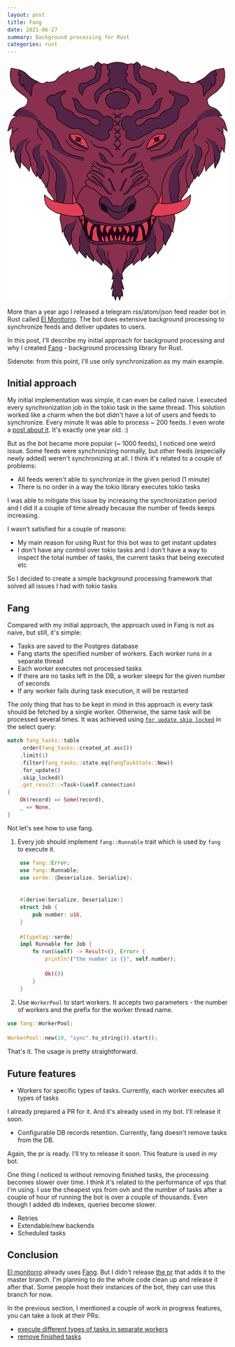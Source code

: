 ```yaml
---
layout: post
title: Fang
date: 2021-06-27
summary: Background processing for Rust
categories: rust
---
```


![fang](/images/2021-06-27-fang.png)

More than a year ago I released a telegram rss/atom/json feed reader bot in Rust called [El Monitorro](https://github.com/ayrat555/el_monitorro). The bot does extensive background processing to synchronize feeds and deliver updates to users.

In this post, I'll describe my initial approach for background processing and why I created [Fang](https://github.com/ayrat555/fang) - background processing library for Rust.

Sidenote: from this point, I'll use only synchronization as my main example.

## Initial approach

My initial implementation was simple, it can even be called naive. I executed every synchronization job in the tokio task in the same thread. This solution worked like a charm when the bot didn't have a lot of users and feeds to synchronize. Every minute It was able to process ~ 200 feeds. I even wrote a [post about it](https://www.badykov.com/rust/2020/06/28/you-dont-need-background-job-library/). It's exactly one year old. :)

But as the bot became more popular (~ 1000 feeds), I noticed one weird issue. Some feeds were synchronizing normally, but other feeds (especially newly added) weren't synchronizing at all. I think it's related to a couple of problems:

  * All feeds weren't able to synchronize in the given period (1 minute)
  * There is no order in a way the tokio library executes tokio tasks

I was able to mitigate this issue by increasing the synchronization period and I did it a couple of time already because the number of feeds keeps increasing.

I wasn't satisfied for a couple of reasons:

  * My main reason for using Rust for this bot was to get instant updates
  * I don't have any control over tokio tasks and I don't have a way to inspect the total number of tasks, the current tasks that being executed etc

So I decided to create a simple background processing framework that solved all issues I had with tokio tasks

## Fang

Compared with my initial approach, the approach used in Fang is not as naive, but still, it's simple:

  * Tasks are saved to the Postgres database
  * Fang starts the specified number of workers. Each worker runs in a separate thread
  * Each worker executes not processed tasks
  * If there are no tasks left in the DB, a worker sleeps for the given number of seconds
  * If any worker fails during task execution, it will be restarted

The only thing that has to be kept in mind in this approach is every task should be fetched by a single worker. Otherwise, the same task will be processed several times. It was achieved using [`for update skip locked`](https://www.postgresql.org/docs/9.5/sql-select.html) in the select query:

```rust
match fang_tasks::table
    .order(fang_tasks::created_at.asc())
    .limit(1)
    .filter(fang_tasks::state.eq(FangTaskState::New))
    .for_update()
    .skip_locked()
    .get_result::<Task>(&self.connection)
{
    Ok(record) => Some(record),
    _ => None,
}
```

Not let's see how to use fang.

1. Every job should implement `fang::Runnable` trait which is used by `fang` to execute it.

```rust
    use fang::Error;
    use fang::Runnable;
    use serde::{Deserialize, Serialize};


    #[derive(Serialize, Deserialize)]
    struct Job {
        pub number: u16,
    }

    #[typetag::serde]
    impl Runnable for Job {
        fn run(&self) -> Result<(), Error> {
            println!("the number is {}", self.number);

            Ok(())
        }
    }
```

2. Use `WorkerPool` to start workers. It accepts two parameters - the number of workers and the prefix for the worker thread name.


```rust
use fang::WorkerPool;

WorkerPool::new(10, "sync".to_string()).start();
```

That's it. The usage is pretty straightforward.

## Future features

  * Workers for specific types of tasks. Currently, each worker executes all types of tasks

  I already prepared a PR for it. And it's already used in my bot. I'll release it soon.

  * Configurable DB records retention. Currently, fang doesn't remove tasks from the DB.

  Again, the pr is ready. I'll try to release it soon. This feature is used in my bot.

  One thing I noticed is without removing finished tasks, the processing becomes slower over time. I think it's related to the performance of vps that I'm using. I use the cheapest vps from ovh and the number of tasks after a couple of hour of running the bot is over a couple of thousands. Even though I added db indexes, queries become slower.

  * Retries
  * Extendable/new backends
  * Scheduled tasks

## Conclusion

[El monitorro](https://github.com/ayrat555/el_monitorro) already uses [Fang](https://github.com/ayrat555/fang). But I didn't release [the pr](https://github.com/ayrat555/el_monitorro/pull/114) that adds it to the master branch. I'm planning to do the whole code clean up and release it after that. Some people host their instances of the bot, they can use this branch for now.

In the previous section, I mentioned a couple of work in progress features, you can take a look at their PRs:
  * [execute different types of tasks in separate workers](https://github.com/ayrat555/fang/pull/1)
  * [remove finished tasks](https://github.com/ayrat555/fang/pull/)
